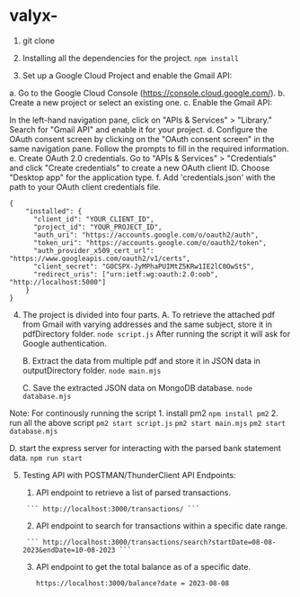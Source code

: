# valyx-

1. git clone

2. Installing all the dependencies for the project.
  ``` npm install ```

3. Set up a Google Cloud Project and enable the Gmail API:

a. Go to the Google Cloud Console (https://console.cloud.google.com/).
b. Create a new project or select an existing one.
c. Enable the Gmail API:

In the left-hand navigation pane, click on "APIs & Services" > "Library."
Search for "Gmail API" and enable it for your project.
d. Configure the OAuth consent screen by clicking on the "OAuth consent screen" in the same navigation pane. Follow the prompts to fill in the required information.
e. Create OAuth 2.0 credentials. Go to "APIs & Services" > "Credentials" and click "Create credentials" to create a new OAuth client ID. Choose "Desktop app" for the application type.
f. Add 'credentials.json' with the path to your OAuth client credentials file.
```
{
    "installed": {
      "client_id": "YOUR_CLIENT_ID",
      "project_id": "YOUR_PROJECT_ID",
      "auth_uri": "https://accounts.google.com/o/oauth2/auth",
      "token_uri": "https://accounts.google.com/o/oauth2/token",
      "auth_provider_x509_cert_url": "https://www.googleapis.com/oauth2/v1/certs",
      "client_secret": "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",
      "redirect_uris": ["urn:ietf:wg:oauth:2.0:oob", "http://localhost:5000"]
    }
}
```

4. The project is divided into four parts.
   A. To retrieve the attached pdf from Gmail with varying addresses and the same subject, store it in pdfDirectory folder.
      ``` node script.js ```
      After running the script it will ask for Google authentication.

   B. Extract the data from multiple pdf and store it in JSON data in outputDirectory folder.
      ``` node main.mjs ```

   C. Save the extracted JSON data on MongoDB database.
      ``` node database.mjs ```

  Note: For continously running the script
        1. install pm2
        ``` npm install pm2 ```
        2. run all the above script
        ``` pm2 start script.js ```
        ``` pm2 start main.mjs ```
        ``` pm2 start database.mjs ```
   
   D. start the express server for interacting with the parsed bank statement data.
      ``` npm run start ```

5. Testing API with POSTMAN/ThunderClient
      API Endpoints:
      1. API endpoint to retrieve a list of parsed transactions.

        ``` http://localhost:3000/transactions/ ```

      2. API endpoint to search for transactions within a specific date range.

        ``` http://localhost:3000/transactions/search?startDate=08-08-2023&endDate=10-08-2023 ```

      3. API endpoint to get the total balance as of a specific date.

         ``` https://localhost:3000/balance?date = 2023-08-08 ```
    

